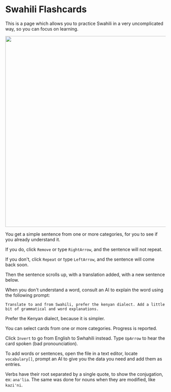 # Swahili Flashcards

This is a page which allows you to practice Swahili in a very uncomplicated way, so you can focus on learning. 

<img src="https://github.com/user-attachments/assets/ba00a8bb-820e-46ab-bfc4-fa288574ec3e" width="600">

You get a simple sentence from one or more categories, for you to see if you already understand it. 

If you do, click `Remove` or type `RightArrow`, and the sentence will not repeat. 

If you don't, click `Repeat` or type `LeftArrow`, and the sentence will come back soon. 

Then the sentence scrolls up, with a translation added, with a new sentence below. 

When you don't understand a word, consult an AI to explain the word using the following prompt: 

    Translate to and from Swahili, prefer the kenyan dialect. Add a little bit of grammatical and word explanations.

Prefer the Kenyan dialect, because it is simpler. 

You can select cards from one or more categories. Progress is reported. 

Click `Invert` to go from English to Swhahili instead. Type `UpArrow` to hear the card spoken (bad pronounciation). 

To add words or sentences, open the file in a text editor, locate `vocabulary[]`, prompt an AI to give you the data you need and add them as entries. 

Verbs have their root separated by a single quote, to show the conjugation, ex: `ana'lia`. The same was done for nouns when they are modified, like `kazi'ni`. 


